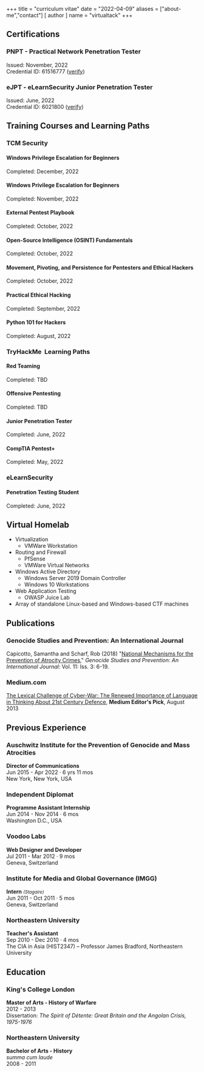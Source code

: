 +++
title = "curriculum vitae"
date = "2022-04-09"
aliases = ["about-me","contact"]
[ author ]
  name = "virtualtack"
+++

## Certifications
### PNPT - Practical Network Penetration Tester
Issued: November, 2022<br/>
Credential ID: 61516777 ([verify](https://www.credential.net/85c04676-97e9-4abf-95f8-4e5445886c9e#gs.i2p4xk))

### eJPT - eLearnSecurity Junior Penetration Tester
Issued: June, 2022<br/>
Credential ID: 6021800 ([verify](https://www.elearnsecurity.com/certification/verify?c=c39650b8-befc-4d54-a493-d5c98fad57b4))

## Training Courses and Learning Paths
### TCM Security
#### Windows Privilege Escalation for Beginners
Completed: December, 2022
#### Windows Privilege Escalation for Beginners
Completed: November, 2022
#### External Pentest Playbook
Completed: October, 2022
#### Open-Source Intelligence (OSINT) Fundamentals
Completed: October, 2022
#### Movement, Pivoting, and Persistence for Pentesters and Ethical Hackers
Completed: October, 2022
#### Practical Ethical Hacking
Completed: September, 2022
#### Python 101 for Hackers
Completed: August, 2022

### TryHackMe <span class="small-grey">&nbsp;Learning Paths</span>
#### Red Teaming
Completed: TBD
#### Offensive Pentesting
Completed: TBD
#### Junior Penetration Tester
Completed: June, 2022
#### CompTIA Pentest+
Completed: May, 2022

### eLearnSecurity
#### Penetration Testing Student
Completed: June, 2022

## Virtual Homelab
* Virtualization
  * VMWare Workstation
* Routing and Firewall
  * PfSense
  * VMWare Virtual Networks
* Windows Active Directory
  * Windows Server 2019 Domain Controller
  * Windows 10 Workstations
* Web Application Testing
  * OWASP Juice Lab
* Array of standalone Linux-based and Windows-based CTF machines

## Publications
### Genocide Studies and Prevention: An International Journal
Capicotto, Samantha and Scharf, Rob (2018) "[National Mechanisms for the Prevention of Atrocity Crimes](https://digitalcommons.usf.edu/gsp/vol11/iss3/5/)," *Genocide Studies and Prevention: An International Journal*: Vol. 11: Iss. 3: 6-19.

### Medium.com
[The Lexical Challenge of Cyber-War: The Renewed Importance of Language in Thinking About 21st Century Defence](https://medium.com/@robscharf/the-lexical-challenge-of-cyber-war-9ba10c60a815#d196-e49f1748a1f4), **Medium Editor's Pick**, August 2013

## Previous Experience
### Auschwitz Institute for the Prevention of Genocide and Mass Atrocities
**Director of Communications**<br/>
Jun 2015 - Apr 2022 · 6 yrs 11 mos<br/>
New York, New York, USA

### Independent Diplomat
**Programme Assistant Internship**<br/>
Jun 2014 - Nov 2014 · 6 mos<br/>
Washington D.C., USA

### Voodoo Labs
**Web Designer and Developer**<br/>
Jul 2011 - Mar 2012 · 9 mos<br/>
Geneva, Switzerland

### Institute for Media and Global Governance (IMGG)
**Intern** <small><em>(Stagaire)</em></small><br/>
Jun 2011 - Oct 2011 · 5 mos<br/>
Geneva, Switzerland

### Northeastern University<br/>
**Teacher's Assistant**<br/>
Sep 2010 - Dec 2010 · 4 mos<br/>
The CIA in Asia (HIST2347) – Professor James Bradford, Northeastern University

## Education
### King's College London
**Master of Arts - History of Warfare**<br/>
2012 - 2013<br/>
Dissertation: <em>The Spirit of Détente: Great Britain and the Angolan Crisis, 1975-1976</em>

### Northeastern University
**Bachelor of Arts - History** <br/>
*summa cum laude*<br/>
2008 - 2011